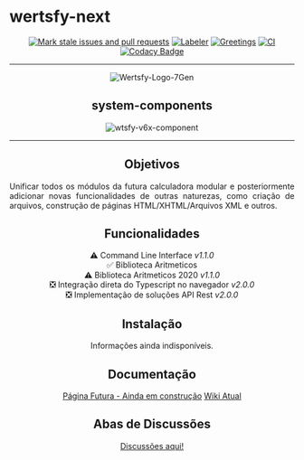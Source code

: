 # wertsfy-next

<div align="center">

  [![Mark stale issues and pull requests](https://github.com/humbanew/wertsfy-next/actions/workflows/stale.yml/badge.svg)](https://github.com/humbanew/wertsfy-next/actions/workflows/stale.yml)
  [![Labeler](https://github.com/humbanew/wertsfy-next/actions/workflows/label.yml/badge.svg)](https://github.com/humbanew/wertsfy-next/actions/workflows/label.yml)
  [![Greetings](https://github.com/humbanew/wertsfy-next/actions/workflows/greetings.yml/badge.svg)](https://github.com/humbanew/wertsfy-next/actions/workflows/greetings.yml)
  [![CI](https://github.com/humbanew/wertsfy-next/actions/workflows/CI.yml/badge.svg?branch=labo%40reunion-pieces)](https://github.com/humbanew/wertsfy-next/actions/workflows/CI.yml)
  [![Codacy Badge](https://app.codacy.com/project/badge/Grade/57225b7ff9904c1a94d5ab37cc0394c6)](https://app.codacy.com?utm_source=gh&utm_medium=referral&utm_content=&utm_campaign=Badge_grade)

  ---

  ![Wertsfy-Logo-7Gen](https://github.com/humbanew/wertsfy-next/assets/59739253/e911b998-9752-4e75-8997-332e5f067f91)

  ## system-components
  
  ![wtsfy-v6x-component](https://github.com/humbanew/wertsfy-next/assets/59739253/599f9d45-5872-402c-a10c-46733dbfb6e0)
  
<div>

---

## Objetivos 

<div align="justify">
  Unificar todos os módulos da futura calculadora modular e posteriormente adicionar novas funcionalidades de outras naturezas, como criação de arquivos, construção de páginas HTML/XHTML/Arquivos XML e outros.
</div>

## Funcionalidades

⚠️ Command Line Interface _v1.1.0_ <br>
✅ Biblioteca Aritmeticos <br>
⚠️ Biblioteca Aritmeticos 2020 _v1.1.0_ <br>
❎ Integração direta do Typescript no navegador _v2.0.0_ <br>
❎ Implementação de soluções API Rest _v2.0.0_ <br>

## Instalação

  Informações ainda indisponíveis.

## Documentação

  [Página Futura - Ainda em construção](https://humbanew.com.br/wertsfy)
  [Wiki Atual](https://github.com/humbanew/wertsfy/wiki)

## Abas de Discussões

<a href="https://github.com/humbanew/wertsfy/discussions">Discussões aqui!</a>
